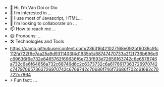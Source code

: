 - 👋 Hi, I’m Van Doi or Dio
- 👀 I’m interested in ...
- 🌱 I use most of Javascript, HTML...
- 💞️ I’m looking to collaborate on ...
- 📫 How to reach me ...
- 😄 Pronouns: ...
- 🛠 Technologies and Tools
- https://camo.githubusercontent.com/236316421027168e092bf6039c9fc112fa722f6e7aa25a9d9311403f4d1935b5/68747470733a2f2f736b696c6c69636f6e732e6465762f69636f6e733f693d72656163742c6e6578746a732c6e6f64656a732c68746d6c2c6373732c6a6176617363726970742c747970657363726970742c6769742c70686f746f73686f702c61692c70722c7864
- ⚡ Fun fact: ...

<!---
doi2523/doi2523 is a ✨ special ✨ repository because its `README.md` (this file) appears on your GitHub profile.
You can click the Preview link to take a look at your changes.
--->
